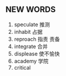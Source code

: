 ## NEW WORDS

1. speculate 推测
2. inhabit 占据
3. reproach 指责 责备
4. integrate 合并
5. displease 使不愉快
6. academy 学院
7. critical
